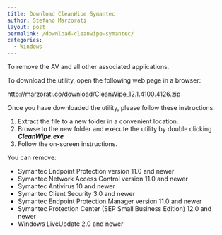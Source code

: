 ```yaml
---	
title: Download CleanWipe Symantec
author: Stefano Marzorati
layout: post
permalink: /download-cleanwipe-symantec/
categories:
  - Windows
---
```

To remove the AV and all other associated applications.

To download the utility, open the following web page in a browser:

<a href="http://marzorati.co/download/CleanWipe_12.1.4100.4126.zip" target="_blank">http://marzorati.co/download/CleanWipe_12.1.4100.4126.zip</a>

Once you have downloaded the utility, please follow these instructions.

1. Extract the file to a new folder in a convenient location.  
2. Browse to the new folder and execute the utility by double clicking ***CleanWipe.exe***  
3. Follow the on-screen instructions.

You can remove:   

* Symantec Endpoint Protection version 11.0 and newer
* Symantec Network Access Control version 11.0 and newer
* Symantec Antivirus 10 and newer
* Symantec Client Security 3.0 and newer
* Symantec Endpoint Protection Manager version 11.0 and newer
* Symantec Protection Center (SEP Small Business Edition) 12.0 and newer
* Windows LiveUpdate 2.0 and newer